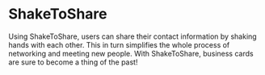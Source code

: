 ShakeToShare
===========

Using ShakeToShare, users can share their contact information by shaking hands with each other. This in turn simplifies the whole process of networking and meeting new people. With ShakeToShare, business cards are sure to become a thing of the past!




